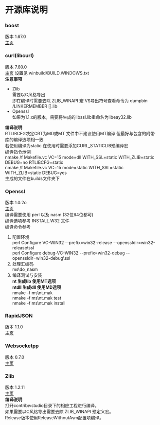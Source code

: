 # 开源库说明
### boost
版本 1.67.0  
[主页](https://www.boost.org/)  

### curl(libcurl)  
版本 7.60.0  
[主页](https://curl.haxx.se/libcurl/)
设置见 winbuild/BUILD.WINDOWS.txt  
**注意事项**  
* Zlib  
  需要以C风格导出  
  即在编译时需要去除 ZLIB_WINAPI 宏
  VS导出符号查看命令为 dumpbin /LINKERMEMBER [].lib  
* Openssl  
  如果为1.1.x的版本，需要将生成的libssl.lib重命名为libeay32.lib  

**编译说明**  
RTLIBCFG决定CRT为MD或MT 文件中不建议使用MT编译 但最好与包含的附带库的编译选项相一致  
若使用编译为static 在使用时需要添加CURL_STATICLIB预编译宏    
编译指令示例  
nmake /f Makefile.vc VC=15 mode=dll WITH_SSL=static WITH_ZLIB=static DEBUG=no RTLIBCFG=static  
nmake /f Makefile.vc VC=15 mode=static WITH_SSL=static WITH_ZLIB=static DEBUG=yes  
生成的文件在builds文件夹下  

### Openssl
版本 1.0.2o  
[主页](https://www.openssl.org/)  
编译需要使用 perl 以及 nasm (32位64位都可)  
编译选项参考 INSTALL.W32 文件  
编译命令参考  
1. 配置环境  
  perl Configure VC-WIN32 --prefix=win32-release --openssldir=win32-release\ssl  
  perl Configure debug-VC-WIN32 --prefix=win32-debug --openssldir=win32-debug\ssl  
2. 处理汇编码  
  ms\do_nasm  
3. 编译测试与安装  
  **nt 生成lib 使用MT选项**  
  **ntdll 生成dll 使用MD选项**  
  nmake -f ms\nt.mak  
  nmake -f ms\nt.mak test  
  nmake -f ms\nt.mak install  

### RapidJSON
版本 1.1.0  
[主页](http://rapidjson.org/)  

### Websocketpp
版本 0.7.0  
[主页](https://www.zaphoyd.com/websocketpp)  

### Zlib
版本 1.2.11  
[主页](http://www.zlib.net/)  
**编译说明**  
打开contrib\vstudio目录下的相应工程进行编译。  
如果需要以C风格导出需要去除 ZLIB_WINAPI 预定义宏。  
Release版本使用ReleaseWithoutAsm配置项编译。  
